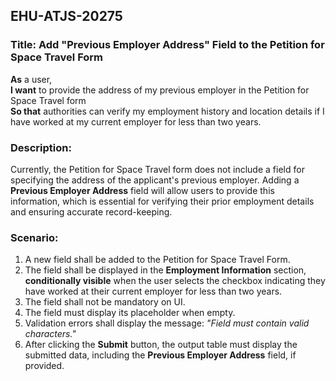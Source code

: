 ## EHU-ATJS-20275

### Title: Add "Previous Employer Address" Field to the Petition for Space Travel Form

**As** a user,  
**I want** to provide the address of my previous employer in the Petition for Space Travel form  
**So that** authorities can verify my employment history and location details if I have worked at my current employer for less than two years.

### Description:
Currently, the Petition for Space Travel form does not include a field for specifying the address of the applicant's previous employer. Adding a **Previous Employer Address** field will allow users to provide this information, which is essential for verifying their prior employment details and ensuring accurate record-keeping.

### Scenario:
1. A new field shall be added to the Petition for Space Travel Form.
2. The field shall be displayed in the **Employment Information** section, **conditionally visible** when the user selects the checkbox indicating they have worked at their current employer for less than two years.
3. The field shall not be mandatory on UI.
4. The field must display its placeholder when empty.
5. Validation errors shall display the message: *"Field must contain valid characters."*
6. After clicking the **Submit** button, the output table must display the submitted data, including the **Previous Employer Address** field, if provided.
